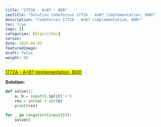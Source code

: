 ```yaml
---
title: "1772A - A+B? - 800"
seoTitle: "Solution Codeforces 1772A - A+B? (implementation, 800)"
description: "Codeforces 1772A - A+B? (implementation, 800)"
toc: true
tags: []
categories: [Algorithms]
series:
date: 2023-04-03
featuredImage:
draft: false
weight: 90
---
```


<mark>[1772A - A+B? (implementation, 800)](https://codeforces.com/contest/1772/problem/A)</mark>

**Solution:**

```python
def solve():
    a, b = input().split('+')
    res = int(a) + int(b)
    print(res)

for _ in range(int(input())):
    solve()
```

